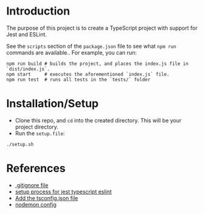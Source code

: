 # Introduction

The purpose of this project is to create a TypeScript project with support for Jest and ESLint. 

See the `scripts` section of the `package.json` file to see what `npm run` commands are available.. For example, you can run:

```shell
npm run build # builds the project, and places the index.js file in `dist/index.js`.
npm start     # executes the aforementioned `index.js` file.
npm run test  # runs all tests in the `tests/` folder
```

# Installation/Setup

- Clone this repo, and `cd` into the created directory. This will be your project directory.
- Run the `setup.file`:
```shell
./setup.sh
```

# References
- [.gitignore file](https://github.com/github/gitignore/blob/main/Node.gitignore)
- [setup process for jest typescript eslint](https://sharvishi9118.medium.com/setting-up-typescript-eslint-jest-project-3621a6d43609)
- [Add the tsconfig.json file](https://learn.microsoft.com/en-us/visualstudio/javascript/compile-typescript-code-npm?view=vs-2022)
- [nodemon config](https://www.npmjs.com/package/nodemon)
